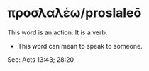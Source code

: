 # προσλαλέω/proslaleō
This word is an action. It is a verb.
* This word can mean to speak to someone.

See: Acts 13:43; 28:20
